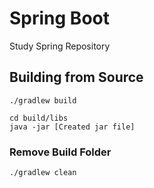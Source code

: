 # Spring Boot

Study Spring Repository

## Building from Source

```
./gradlew build
```

```
cd build/libs
java -jar [Created jar file]
```
### Remove Build Folder

```
./gradlew clean
```